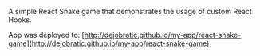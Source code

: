 A simple React Snake game that demonstrates the usage of custom React Hooks.

App was deployed to: [http://dejobratic.github.io/my-app/react-snake-game](http://dejobratic.github.io/my-app/react-snake-game)